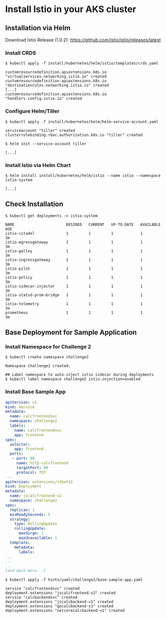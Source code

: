 # Install Istio in your AKS cluster #

## Installation via Helm ##

Download Istio Release (1.0.2): https://github.com/istio/istio/releases/latest

### Install CRDS ###

```shell
$ kubectl apply -f install/kubernetes/helm/istio/templates/crds.yaml

customresourcedefinition.apiextensions.k8s.io "virtualservices.networking.istio.io" created
customresourcedefinition.apiextensions.k8s.io "destinationrules.networking.istio.io" created
[...]
customresourcedefinition.apiextensions.k8s.io "handlers.config.istio.io" created
```

### Configure Helm/Tiller ###

```shell
$ kubectl apply -f install/kubernetes/helm/helm-service-account.yaml

serviceaccount "tiller" created
clusterrolebinding.rbac.authorization.k8s.io "tiller" created

$ helm init --service-account tiller

[...]
```

### Install Istio via Helm Chart ###

```shell
$ helm install install/kubernetes/helm/istio --name istio --namespace istio-system

[...]
```

## Check Installation ##

```shell
$ kubectl get deployments -n istio-system

NAME                       DESIRED   CURRENT   UP-TO-DATE   AVAILABLE   AGE
istio-citadel              1         1         1            1           3m
istio-egressgateway        1         1         1            1           3m
istio-galley               1         1         1            1           3m
istio-ingressgateway       1         1         1            1           3m
istio-pilot                1         1         1            1           3m
istio-policy               1         1         1            1           3m
istio-sidecar-injector     1         1         1            1           3m
istio-statsd-prom-bridge   1         1         1            1           3m
istio-telemetry            1         1         1            1           3m
prometheus                 1         1         1            1           3m
```

## Base Deployment for Sample Application ##

### Install Namespace for Challenge 2 ###

```shell
$ kubectl create namespace challenge2

Namespace challenge2 created.

## Label namespace to auto-inject istio sidecar during deployments
$ kubectl label namespace challenge2 istio-injection=enabled
```

### Install Base Sample App ###

```yaml
apiVersion: v1
kind: Service
metadata:
  name: calcfrontendsvc
  namespace: challenge2
  labels:
    name: calcfrontendsvc
    app: frontend
spec:
  selector:
    app: frontend
  ports:
   - port: 80
     name: http-calcfrontend
     targetPort: 80
     protocol: TCP
---
apiVersion: extensions/v1beta1
kind: Deployment
metadata:
  name: jscalcfrontend-v2
  namespace: challenge2
spec:
  replicas: 1
  minReadySeconds: 5
  strategy:
    type: RollingUpdate
    rollingUpdate:
      maxSurge: 1
      maxUnavailable: 1
  template:
    metadata:
      labels:
...
...
...
[and much more...]
```

```shell
$ kubectl apply -f hints/yaml/challenge2/base-sample-app.yaml

service "calcfrontendsvc" created
deployment.extensions "jscalcfrontend-v2" created
service "calcbackendsvc" created
deployment.extensions "jscalcbackend-v1" created
deployment.extensions "gocalcbackend-v1" created
deployment.extensions "netcorecalcbackend-v1" created
```